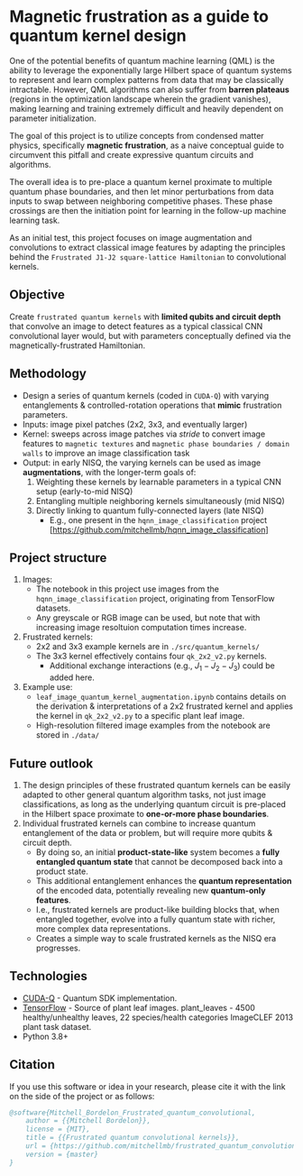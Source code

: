 # Magnetic frustration as a guide to quantum kernel design

One of the potential benefits of quantum machine learning (QML) is the ability to leverage the exponentially large Hilbert space of quantum systems to represent and learn complex patterns from data that may be classically intractable. However, QML algorithms can also suffer from **barren plateaus** (regions in the optimization landscape wherein the gradient vanishes), making learning and training extremely difficult and heavily dependent on parameter initialization. 

The goal of this project is to utilize concepts from condensed matter physics, specifically **magnetic frustration**, as a naive conceptual guide to circumvent this pitfall and create expressive quantum circuits and algorithms. 

The overall idea is to pre-place a quantum kernel proximate to multiple quantum phase boundaries, and then let minor perturbations from data inputs to swap between neighboring competitive phases. These phase crossings are then the initiation point for learning in the follow-up machine learning task.

As an initial test, this project focuses on image augmentation and convolutions to extract classical image features by adapting the principles behind the `Frustrated J1-J2 square-lattice Hamiltonian` to convolutional kernels.


## Objective
Create `frustrated quantum kernels` with **limited qubits and circuit depth** that convolve an image to detect features as a typical classical CNN convolutional layer would, but with parameters conceptually defined via the magnetically-frustrated Hamiltonian.

## Methodology
- Design a series of quantum kernels (coded in `CUDA-Q`) with varying entanglements & controlled-rotation operations that **mimic** frustration parameters.
- Inputs: image pixel patches (2x2, 3x3, and eventually larger)
- Kernel: sweeps across image patches via *stride* to convert image features to `magnetic textures` and `magnetic phase boundaries / domain walls` to improve an image classification task
- Output: in early NISQ, the varying kernels can be used as image **augmentations**, with the longer-term goals of:
    1) Weighting these kernels by learnable parameters in a typical CNN setup (early-to-mid NISQ)
    2) Entangling multiple neighboring kernels simultaneously (mid NISQ)
    3) Directly linking to quantum fully-connected layers (late NISQ) 
          - E.g., one present in the `hqnn_image_classification` project [https://github.com/mitchellmb/hqnn_image_classification] 

## Project structure
1) Images:
    - The notebook in this project use images from the `hqnn_image_classification` project, originating from TensorFlow datasets.
    - Any greyscale or RGB image can be used, but note that with increasing image resoltuion computation times increase.
2) Frustrated kernels:
    - 2x2 and 3x3 example kernels are in `./src/quantum_kernels/`
    - The 3x3 kernel effectively contains four `qk_2x2_v2.py` kernels.
        - Additional exchange interactions (e.g., $J_1-J_2-J_3$) could be added here.
3) Example use:
    - `leaf_image_quantum_kernel_augmentation.ipynb` contains details on the derivation & interpretations of a 2x2 frustrated kernel and applies the kernel in `qk_2x2_v2.py` to a specific plant leaf image.
    - High-resolution filtered image examples from the notebook are stored in `./data/`


## Future outlook
1) The design principles of these frustrated quantum kernels can be easily adapted to other general quantum algorithm tasks, not just image classifications, as long as the underlying quantum circuit is pre-placed in the Hilbert space proximate to **one-or-more phase boundaries**.
2) Individual frustrated kernels can combine to increase quantum entanglement of the data or problem, but will require more qubits & circuit depth.
    - By doing so, an initial **product-state-like** system becomes a **fully entangled quantum state** that cannot be decomposed back into a product state.
    - This additional entanglement enhances the **quantum representation** of the encoded data, potentially revealing new **quantum-only features**.
    - I.e., frustrated kernels are product-like building blocks that, when entangled together, evolve into a fully quantum state with richer, more complex data representations.
    - Creates a simple way to scale frustrated kernels as the NISQ era progresses.


## Technologies
- [CUDA-Q](https://developer.nvidia.com/cuda-quantum) - Quantum SDK implementation.
- [TensorFlow](https://www.tensorflow.org/datasets) - Source of plant leaf images. plant_leaves - 4500 healthy/unhealthy leaves, 22 species/health categories
ImageCLEF 2013 plant task dataset.
- Python 3.8+


## Citation
If you use this software or idea in your research, please cite it with the link on the side of the project or as follows:

```bibtex
@software{Mitchell_Bordelon_Frustrated_quantum_convolutional,
    author = {{Mitchell Bordelon}},
    license = {MIT},
    title = {{Frustrated quantum convolutional kernels}},
    url = {https://github.com/mitchellmb/frustrated_quantum_convolutional_kernels},
    version = {master}
}

